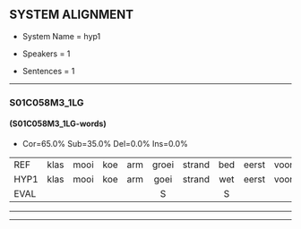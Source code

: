 
## SYSTEM ALIGNMENT

- System Name = hyp1

- Speakers = 1

- Sentences = 1

---

### S01C058M3_1LG

#### (S01C058M3_1LG-words)

- Cor=65.0%	Sub=35.0%	Del=0.0%	Ins=0.0%

|  |  |  |  |  |  |  |  |  |  |  |  |  |  |  |  |  |  |  |  |  |  |  |  |  |  |  |  |  |  |  |  |  |  |  |  |  |  |  |  |  |
|:--- |:---:|:---:|:---:|:---:|:---:|:---:|:---:|:---:|:---:|:---:|:---:|:---:|:---:|:---:|:---:|:---:|:---:|:---:|:---:|:---:|:---:|:---:|:---:|:---:|:---:|:---:|:---:|:---:|:---:|:---:|:---:|:---:|:---:|:---:|:---:|:---:|:---:|:---:|:---:|:---:|
| REF | klas | mooi | koe | arm | groei | strand | bed | eerst | voor | draai | sjaal | herfst | duur | straat | leeuw | clown | hoek | krant | hout | vriend | gauw | chips | groen | feest | reis | jas | huis | paard | vijf | muts | nieuw | kind | bang | oog | zacht | schoen | plas | neus | knoop | plank |
| HYP1 | klas | mooi | koe | arm | goei | strand | wet | eerst | voor | draai | sjaal | herfst | duur | straat | leeuw | klaun | hoek | krount | hout | vriend | gou | ships | groen | vest | es | jos | he | eft | vif | mut | nieuw | kit | bang | oog | zacht | schoen | plas | neus | knoop | plank |
| EVAL |  |  |  |  | S |  | S |  |  |  |  |  |  |  |  | S |  | S |  |  | S | S |  | S | S | S | S | S | S | S |  | S |  |  |  |  |  |  |  |  |
---

---
